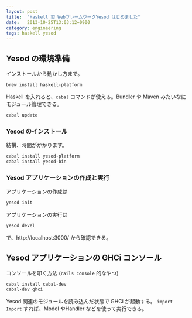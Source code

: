 ```yaml
---
layout: post
title:  "Haskell 製 WebフレームワークYesod はじめました"
date:   2013-10-25T13:03:12+0900
category: engineering
tags: haskell yesod
---
```


## Yesod の環境準備

インストールから動かし方まで。

```sh
brew install haskell-platform
```

Haskell を入れると、`cabal` コマンドが使える。Bundler や Maven みたいなにモジュール管理できる。

```sh
cabal update
```

### Yesod のインストール

結構、時間がかかります。

```sh
cabal install yesod-platform
cabal install yesod-bin
```

### Yesod アプリケーションの作成と実行

アプリケーションの作成は

```sh
yesod init
```

アプリケーションの実行は

```sh
yesod devel
```

で、http://localhost:3000/ から確認できる。

## Yesod アプリケーションの GHCi コンソール

コンソールを叩く方法 (`rails console` 的なやつ)

```sh
cabal install cabal-dev
cabal-dev ghci
```

Yesod 関連のモジュールを読み込んだ状態で GHCi が起動する。
`import Import` すれば、Model やHandler などを使って実行できる。
